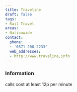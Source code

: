 ```yaml
---
title: Traveline
draft: false
tags:
- Rail Travel
areas:
- Nationwide
contact:
  phone:
  - '0871 200 2233'
  web_addresses:
  - http://www.traveline,info
---
```


### Information
calls cost at least 12p per minute

